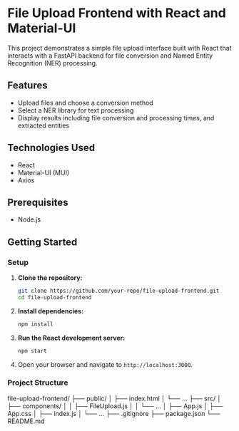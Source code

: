# File Upload Frontend with React and Material-UI

This project demonstrates a simple file upload interface built with React that interacts with a FastAPI backend for file conversion and Named Entity Recognition (NER) processing.

## Features

- Upload files and choose a conversion method
- Select a NER library for text processing
- Display results including file conversion and processing times, and extracted entities

## Technologies Used

- React
- Material-UI (MUI)
- Axios

## Prerequisites

- Node.js

## Getting Started

### Setup

1. **Clone the repository:**
    ```bash
    git clone https://github.com/your-repo/file-upload-frontend.git
    cd file-upload-frontend
    ```

2. **Install dependencies:**
    ```bash
    npm install
    ```

3. **Run the React development server:**
    ```bash
    npm start
    ```

4. Open your browser and navigate to `http://localhost:3000`.

### Project Structure

file-upload-frontend/
├── public/
│ ├── index.html
│ └── ...
├── src/
│ ├── components/
│ │ ├── FileUpload.js
│ │ └── ...
│ ├── App.js
│ ├── App.css
│ ├── index.js
│ └── ...
├── .gitignore
├── package.json
└── README.md


